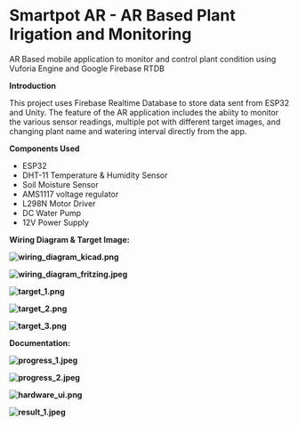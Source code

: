 # Smartpot AR - AR Based Plant Irigation and Monitoring

AR Based mobile application to monitor and control plant condition using Vuforia Engine and Google Firebase RTDB

**Introduction**

This project uses Firebase Realtime Database to store data sent from ESP32 and Unity. The feature of the AR application includes the abiity to monitor the various sensor readings, multiple pot with different target images, and changing plant name and watering interval directly from the app.

**Components Used**

- ESP32
- DHT-11 Temperature & Humidity Sensor
- Soil Moisture Sensor
- AMS1117 voltage regulator
- L298N Motor Driver
- DC Water Pump
- 12V Power Supply
&nbsp;

**Wiring Diagram & Target Image:**

**![wiring_diagram_kicad.png](https://github.com/RizkiMaulanaP/Smartpot-AR/blob/main/images/wiring_diagram_kicad.png)**

**![wiring_diagram_fritzing.jpeg](https://github.com/RizkiMaulanaP/Smartpot-AR/blob/main/images/wiring_diagram_fritzing.jpeg)**

**![target_1.png](https://github.com/RizkiMaulanaP/Smartpot-AR/blob/main/images/target_1.png)**

**![target_2.png](https://github.com/RizkiMaulanaP/Smartpot-AR/blob/main/images/target_2.png)**

**![target_3.png](https://github.com/RizkiMaulanaP/Smartpot-AR/blob/main/images/target_3.png)**


**Documentation:**

**![progress_1.jpeg](https://github.com/RizkiMaulanaP/Smartpot-AR/blob/main/images/progress_1.jpeg)**

**![progress_2.jpeg](https://github.com/RizkiMaulanaP/Smartpot-AR/blob/main/images/progress_2.jpeg)**

**![hardware_ui.png](https://github.com/RizkiMaulanaP/Smartpot-AR/blob/main/images/hardware_ui.png)**

**![result_1.jpeg](https://github.com/RizkiMaulanaP/Smartpot-AR/blob/main/images/result_1.jpeg)**
